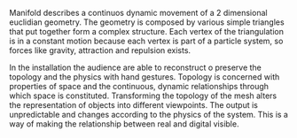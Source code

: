 Manifold describes a continuos dynamic movement of a 2 dimensional euclidian geometry. The geometry is composed by various simple triangles that put together form a complex structure. Each vertex of the triangulation is in a constant motion because each vertex is part of a particle system, so forces like gravity, attraction and repulsion exists. 

In the installation the audience are able to reconstruct o preserve the topology and the physics with hand gestures. Topology is concerned with properties of space and the continuous, dynamic relationships through which space is constituted. Transforming the topology of the mesh alters the representation of objects into different viewpoints. The output is unpredictable and changes according to the physics of the system. This is a way of making the relationship between real and digital visible.
